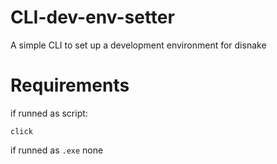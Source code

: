 # CLI-dev-env-setter

A simple CLI to set up a development environment for disnake

# Requirements
if runned as script:
```
click
```

if runned as `.exe` none

